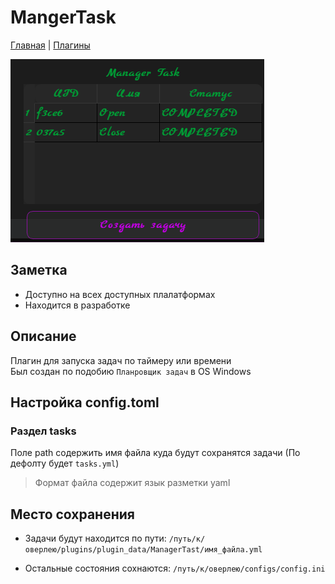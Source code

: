 # MangerTask

[Главная](../README.md) | [Плагины](index.md)

![Фото плагина](image/managerTask.png)

## Заметка

* Доступно на всех доступных плалатформах  
* Находится в разработке

## Описание

Плагин для запуска задач по таймеру или времени  
Был создан по подобию `Планровщик задач` в OS Windows

## Настройка config.toml

### Раздел tasks

Поле path содержить имя файла куда будут сохранятся задачи (По дефолту будет `tasks.yml`)
> Формат файла содержит язык разметки yaml

## Место сохранения

* Задачи будут находится по пути:
`/путь/к/оверлею/plugins/plugin_data/ManagerTast/имя_файла.yml`

* Остальные состояния сохнаются:
`/путь/к/оверлею/configs/config.ini`
